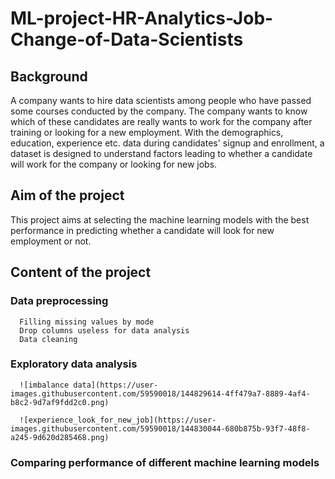 # ML-project-HR-Analytics-Job-Change-of-Data-Scientists

## Background
A company wants to hire data scientists among people who have passed some courses conducted by the company. The company wants to know which of these candidates are really wants to work for the company after training or looking for a new employment. With the demographics, education, experience etc. data during candidates' signup and enrollment, a dataset is designed to understand factors leading to whether a candidate will work for the company or looking for new jobs.

## Aim of the project
This project aims at selecting the machine learning models with the best performance in predicting whether a candidate will look for new employment or not.

## Content of the project
  ### Data preprocessing
      Filling missing values by mode
      Drop columns useless for data analysis
      Data cleaning
  ### Exploratory data analysis
      ![imbalance data](https://user-images.githubusercontent.com/59590018/144829614-4ff479a7-8889-4af4-b8c2-9d7af9fdd2c0.png)
      
      ![experience_look_for_new_job](https://user-images.githubusercontent.com/59590018/144830044-680b875b-93f7-48f8-a245-9d620d285468.png)

      
  ### Comparing performance of different machine learning models
  ### 
